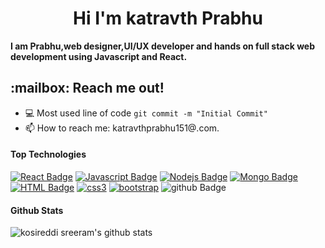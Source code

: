 <h1 align="center"> Hi I'm   katravth Prabhu </h1>

<b>I am  Prabhu,web designer,UI/UX developer and hands on full stack web development using Javascript and React.</b>

<h2>:mailbox: Reach me out!</h2>

<!-- [![Twitter Badge](https://www.linkedin.com/in/prabhu-k-9843941a4?style=flat&labelColor=1ca0f1&logo=twitter&logoColor=white&link=https://www.linkedin.com/in/prabhu-k-9843941a4)](https://www.linkedin.com/in/prabhu-k-9843941a4)   [![Mail Badge](https://img.shields.io/badge/-kosireddiSreeram-c0392b?style=flat&labelColor=c0392b&logo=gmail&logoColor=white)](mailto:katravthprabhu151@.com) -->
- :computer: Most used line of code `git commit -m "Initial Commit"`
- 📫 How to reach me: katravthprabhu151@.com.
  

#### Top Technologies

<!-- TODO: Make technologies links takes you to repositories -->
[![React Badge](https://img.shields.io/badge/-React-61DBFB?style=for-the-badge&labelColor=black&logo=react&logoColor=61DBFB)](#) [![Javascript Badge](https://img.shields.io/badge/-Javascript-F0DB4F?style=for-the-badge&labelColor=black&logo=javascript&logoColor=fff)](#)  [![Nodejs Badge](https://img.shields.io/badge/-Nodejs-3C873A?style=for-the-badge&labelColor=black&logo=node.js&logoColor=fff)](#)  [![Mongo Badge](https://img.shields.io/badge/-MongoDB-47A248?style=for-the-badge&labelColor=green&logo=MongoDB&logoColor=fff)](#)  [![HTML Badge](https://img.shields.io/badge/-html5-E34F26?style=for-the-badge&labelColor=E34F26&logo=HTML5&logoColor=fff)](#)  [![css3](https://img.shields.io/badge/-css3-1572B6?style=for-the-badge&labelColor=1572B6&logo=CSS3&logoColor=fff)](#)  [![bootstrap](https://img.shields.io/badge/-Bootstrap-7952B3?style=for-the-badge&labelColor=7952B3&logo=Bootstrap&logoColor=fff)](#)  ![github Badge](https://img.shields.io/badge/-GitHub-181717?style=for-the-badge&labelColor=181717&logo=GitHub&logoColor=fff)






#### Github Stats

![kosireddi sreeram's github stats](https://github-readme-stats.vercel.app/api?username=prabhuRV&count_private=true&theme=tokyonight)




